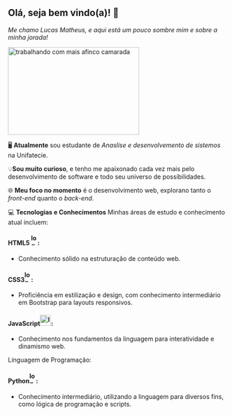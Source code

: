 ## Olá, seja bem vindo(a)! 👋

*Me chamo Lucas Matheus, e aqui está um pouco sombre mim e sobre a minha jorada!*


<img src="https://wordpress-cms-revista-prod-assets.quero.space/legacy_posts/post_images/15721/a3db5ae0d93f3eaf373589f2e21c36e5dade68e6.gif?1551215966" alt="trabalhando com mais afinco camarada" width="300" height="200">

🖥️ **Atualmente** sou estudante de *Anaslise e desenvolvemento de sistemos* na Unifatecie.

💡**Sou muito curioso**, e tenho me apaixonado cada vez mais pelo desenvolvimento de software e todo seu universo de possibilidades.

🌐 **Meu foco no momento** é o desenvolvimento web, explorano tanto o *front-end* quanto o *back-end*.

💻 **Tecnologias e Conhecimentos**
Minhas áreas de estudo e conhecimento atual incluem:



#### HTML5 <img src="https://upload.wikimedia.org/wikipedia/commons/6/61/HTML5_logo_and_wordmark.svg" alt="logo html" width="15" height="25">: 
- Conhecimento sólido na estruturação de conteúdo web.

#### CSS3<img src="https://upload.wikimedia.org/wikipedia/commons/d/d5/CSS3_logo_and_wordmark.svghttps://upload.wikimedia.org/wikipedia/commons/d/d5/CSS3_logo_and_wordmark.svg" alt="logo html" width="15" height="25">:
- Proficiência em estilização e design, com conhecimento intermediário em Bootstrap para layouts responsivos.

#### JavaScript<img src="https://upload.wikimedia.org/wikipedia/commons/6/6a/JavaScript-logo.png" alt="logo html" width="25" height="25">:
- Conhecimento nos fundamentos da linguagem para interatividade e dinamismo web.

Linguagem de Programação:

#### Python<img src="https://upload.wikimedia.org/wikipedia/commons/c/c3/Python-logo-notext.svg" alt="logo html" width="15" height="25">:
- Conhecimento intermediário, utilizando a linguagem para diversos fins, como lógica de programação e scripts.
